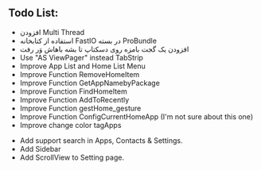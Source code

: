 
Todo List:
-----
* افزودن Multi Thread
* استفاده از کتابخانه FastIO در بسته ProBundle
* افزودن یک گجت بامزه روی دسکتاپ تا بشه باهاش وَر رفت
* Use "AS ViewPager" instead TabStrip
* Improve App List and Home List Menu
* Improve Function RemoveHomeItem
* Improve Function GetAppNamebyPackage
* Improve Function FindHomeItem
* Improve Function AddToRecently
* Improve Function gestHome_gesture
* Improve Function ConfigCurrentHomeApp (I'm not sure about this one)
* Improve change color tagApps
+ Add support search in Apps, Contacts & Settings.
+ Add Sidebar
+ Add ScrollView to Setting page.
